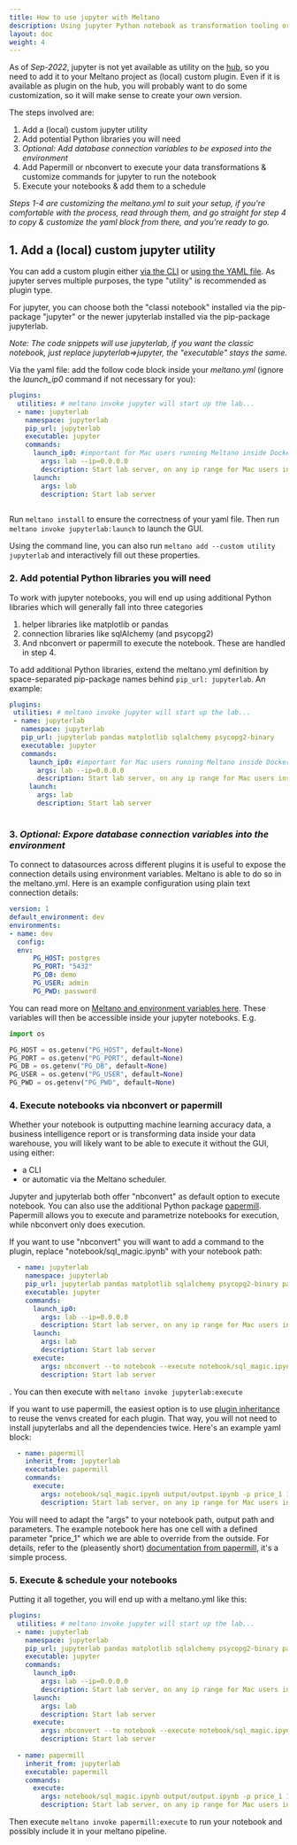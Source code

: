 ```yaml
---
title: How to use jupyter with Meltano
description: Using jupyter Python notebook as transformation tooling or to run analyses across your meltano maintained data.
layout: doc
weight: 4
---
```


As of _Sep-2022_, jupyter is not yet available as utility on the [hub](https://hub.meltano.com/), so you need to add it to your Meltano project as (local) custom plugin. Even if it is available as plugin on the hub, you will probably want to do some customization, so it will make sense to create your own version.

The steps involved are:
1. Add a (local) custom jupyter utility
2. Add potential Python libraries you will need 
3. _Optional: Add database connection variables to be exposed into the environment_
4. Add Papermill or nbconvert to execute your data transformations & customize commands for jupyter to run the notebook
5. Execute your notebooks & add them to a schedule

_Steps 1-4 are customizing the meltano.yml to suit your setup, if you're comfortable with the process, read through them, and go straight for step 4 to copy & customize the yaml block from there, and you're ready to go._

## 1. Add a (local) custom jupyter utility
You can add a custom plugin either [via the CLI](https://docs.meltano.com/guide/plugin-management#custom-plugins) or [using the YAML file](https://docs.meltano.com/concepts/project#custom-plugin-definitions). As jupyter serves multiple purposes, the type "utility" is recommended as plugin type.  

For jupyter, you can choose both the "classi notebook" installed via the pip-package "jupyter" or the newer jupyterlab installed via the pip-package jupyterlab. 

_Note: The code snippets will use jupyterlab, if you want the classic notebook, just replace jupyterlab=>jupyter, the "executable" stays the same._

Via the yaml file: add the follow code block inside your _meltano.yml_ (ignore the _launch_ip0_ command if not necessary for you):
```yaml
plugins:
  utilities: # meltano invoke jupyter will start up the lab...
  - name: jupyterlab
    namespace: jupyterlab
    pip_url: jupyterlab
    executable: jupyter
    commands:
      launch_ip0: #important for Mac users running Meltano inside Docker.
        args: lab --ip=0.0.0.0 
        description: Start lab server, on any ip range for Mac users inside docker.
      launch:
        args: lab 
        description: Start lab server
     
```

 Run ```meltano install``` to ensure the correctness of your yaml file. Then run ```meltano invoke jupyterlab:launch``` to launch the GUI.

Using the command line, you can also run ```meltano add --custom utility jupyterlab``` and interactively fill out these properties.


### 2. Add potential Python libraries you will need 
To work with jupyter notebooks, you will end up using additional Python libraries which will generally fall into three categories
1. helper libraries like matplotlib or pandas
2. connection libraries like sqlAlchemy (and psycopg2)
3. And nbconvert or papermill to execute the notebook. These are handled in step 4. 

To add additional Python libraries, extend the meltano.yml definition by space-separated pip-package names behind ```pip_url: jupyterlab```. An example:


 ```yaml
plugins:
  utilities: # meltano invoke jupyter will start up the lab...
  - name: jupyterlab
    namespace: jupyterlab
    pip_url: jupyterlab pandas matplotlib sqlalchemy psycopg2-binary
    executable: jupyter
    commands:
      launch_ip0: #important for Mac users running Meltano inside Docker.
        args: lab --ip=0.0.0.0 
        description: Start lab server, on any ip range for Mac users inside docker.
      launch:
        args: lab 
        description: Start lab server
     
```

### 3. _Optional: Expore database connection variables into the environment_
To connect to datasources across different plugins it is useful to expose the connection details using environment variables. Meltano is able to do so in the meltano.yml. Here is an example configuration using plain text connection details:

```yaml
version: 1
default_environment: dev
environments:
- name: dev
  config:
  env:
      PG_HOST: postgres
      PG_PORT: "5432"
      PG_DB: demo
      PG_USER: admin
      PG_PWD: password
```
You can read more on [Meltano and environment variables here](https://docs.meltano.com/guide/configuration#environment-variables).
These variables will then be accessible inside your jupyter notebooks. E.g. 

```python
import os

PG_HOST = os.getenv("PG_HOST", default=None)
PG_PORT = os.getenv("PG_PORT", default=None)
PG_DB = os.getenv("PG_DB", default=None)
PG_USER = os.getenv("PG_USER", default=None)
PG_PWD = os.getenv("PG_PWD", default=None)

```

### 4. Execute notebooks via nbconvert or papermill
Whether your notebook is outputting machine learning accuracy data, a business intelligence report or is transforming data inside your data warehouse, you will likely want to be able to execute it without the GUI, using either:

- a CLI
- or automatic via the Meltano scheduler.

Jupyter and jupyterlab both offer "nbconvert" as default option to execute notebook. You can also use the additional Python package [papermill](https://papermill.readthedocs.io/en/latest/index.html). Papermill allows you to execute and parametrize notebooks for execution, while nbconvert only does execution.

If you want to use "nbconvert" you will want to add a command to the plugin, replace "notebook/sql_magic.ipynb" with your notebook path:

```yaml
  - name: jupyterlab
    namespace: jupyterlab
    pip_url: jupyterlab pandas matplotlib sqlalchemy psycopg2-binary papermill
    executable: jupyter
    commands:
      launch_ip0:
        args: lab --ip=0.0.0.0 
        description: Start lab server, on any ip range for Mac users inside docker.
      launch:
        args: lab 
        description: Start lab server
      execute:
        args: nbconvert --to notebook --execute notebook/sql_magic.ipynb
        description: Start lab server
```

. You can then execute with ```meltano invoke jupyterlab:execute```

If you want to use papermill, the easiest option is to use [plugin inheritance](https://docs.meltano.com/concepts/project#inheriting-plugin-definitions) to reuse the venvs created for each plugin. That way, you will not need to install jupyterlabs and all the dependencies twice. Here's an example yaml block:

```yaml
  - name: papermill
    inherit_from: jupyterlab
    executable: papermill
    commands:
      execute:
        args: notebook/sql_magic.ipynb output/output.ipynb -p price_1 1000
        description: Start lab server, on any ip range for Mac users inside docker.
```

You will need to adapt the "args" to your notebook path, output path and parameters. The example notebook here has one cell with a defined parameter "price_1" which we are able to override from the outside. For details, refer to the (pleasently short) [documentation from papermill](https://papermill.readthedocs.io/en/latest/usage-parameterize.html), it's a simple process.

### 5. Execute & schedule your notebooks
Putting it all together, you will end up with a meltano.yml like this: 

```yaml
plugins:
  utilities: # meltano invoke jupyter will start up the lab...
  - name: jupyterlab
    namespace: jupyterlab
    pip_url: jupyterlab pandas matplotlib sqlalchemy psycopg2-binary papermill
    executable: jupyter
    commands:
      launch_ip0:
        args: lab --ip=0.0.0.0 
        description: Start lab server, on any ip range for Mac users inside docker.
      launch:
        args: lab 
        description: Start lab server
      execute:
        args: nbconvert --to notebook --execute notebook/sql_magic.ipynb
        description: Start lab server
          
  - name: papermill
    inherit_from: jupyterlab
    executable: papermill
    commands:
      execute:
        args: notebook/sql_magic.ipynb output/output.ipynb -p price_1 1000
        description: Start lab server, on any ip range for Mac users inside docker.
```
Then execute ```meltano invoke papermill:execute``` to run your notebook and possibly include it in your meltano pipeline.